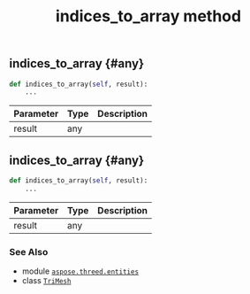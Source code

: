 ﻿---
title: indices_to_array method
second_title: Aspose.3D for Python via .NET API References
description: 
type: docs
weight: 110
url: /aspose.threed.entities/trimesh/indices_to_array/
is_root: false
---

## indices_to_array {#any}





```python
def indices_to_array(self, result):
    ...
```


| Parameter | Type | Description |
| :- | :- | :- |
| result | any |  |


## indices_to_array {#any}





```python
def indices_to_array(self, result):
    ...
```


| Parameter | Type | Description |
| :- | :- | :- |
| result | any |  |



### See Also
* module [`aspose.threed.entities`](../../)
* class [`TriMesh`](/3d/python-net/aspose.threed.entities/trimesh)
